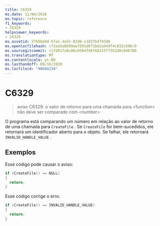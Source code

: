```yaml
---
title: C6329
ms.date: 11/04/2016
ms.topic: reference
f1_keywords:
- C6329
helpviewer_keywords:
- C6329
ms.assetid: 5765bd4d-5fa1-4e51-82d6-c1837b4743db
ms.openlocfilehash: cf2ea5e8b99ae7691d6f1b62a949f4c032cb96c9
ms.sourcegitcommit: c1fd917a8c06c6504f66f66315ff352d0c046700
ms.translationtype: MT
ms.contentlocale: pt-BR
ms.lasthandoff: 09/16/2020
ms.locfileid: "90684230"
---
```

# <a name="c6329"></a>C6329

> aviso C6329: o valor de retorno para uma chamada para \<function> não deve ser comparado com \<number>

O programa está comparando um número em relação ao valor de retorno de uma chamada para `CreateFile` . Se `CreateFile` for bem-sucedidos, ele retornará um identificador aberto para o objeto. Se falhar, ele retornará `INVALID_HANDLE_VALUE` .

## <a name="examples"></a>Exemplos

Esse código pode causar o aviso:

```cpp
if (CreateFile() == NULL)
{
  return;
}
```

Esse código corrige o erro:

```cpp
if (CreateFile() == INVALID_HANDLE_VALUE)
{
  return;
}
```
